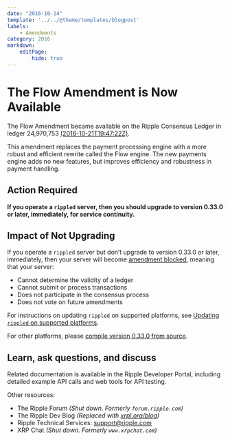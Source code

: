 ```yaml
---
date: "2016-10-24"
template: '../../@theme/templates/blogpost'
labels:
    - Amendments
category: 2016
markdown:
    editPage:
        hide: true
---
```

# The Flow Amendment is Now Available

The Flow Amendment became available on the Ripple Consensus Ledger in ledger 24,970,753 [(2016-10-21T19:47:22Z)](https://livenet.xrpl.org/transactions/C06CE3CABA3907389E4DD296C5F31C73B1548CC20BD7B83416C78CD7D4CD38FC).

This amendment replaces the payment processing engine with a more robust and efficient rewrite called the Flow engine. The new payments engine adds no new features, but improves efficiency and robustness in payment handling.


## Action Required

**If you operate a `rippled` server, then you should upgrade to version 0.33.0 or later, immediately, for service continuity.**

## Impact of Not Upgrading

If you operate a `rippled` server but don’t upgrade to version 0.33.0 or later, immediately, then your server will become [amendment blocked](/docs/concepts/networks-and-servers/amendments#amendment-blocked-servers), meaning that your server:

* Cannot determine the validity of a ledger
* Cannot submit or process transactions
* Does not participate in the consensus process
* Does not vote on future amendments

For instructions on updating `rippled` on supported platforms, see [Updating `rippled` on supported platforms](/docs/infrastructure/installation/update-rippled-automatically-on-linux).

For other platforms, please [compile version 0.33.0 from source](https://github.com/XRPLF/rippled/tree/0.33.0/Builds).

## Learn, ask questions, and discuss
Related documentation is available in the Ripple Developer Portal, including detailed example API calls and web tools for API testing.

Other resources:

* The Ripple Forum _(Shut down. Formerly `forum.ripple.com`)_
* The Ripple Dev Blog _(Replaced with [xrpl.org/blog](https://xrpl.org/blog/))_
* Ripple Technical Services: <support@ripple.com>
* XRP Chat _(Shut down. Formerly `www.xrpchat.com`)_
